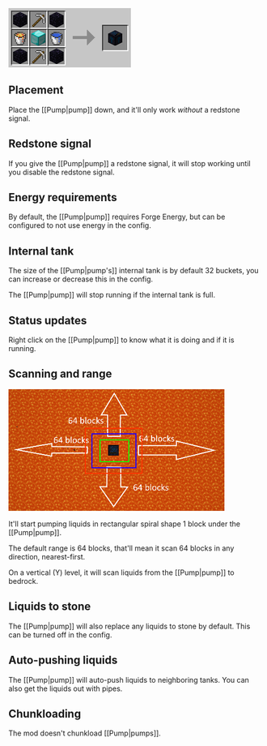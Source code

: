 ![Recipe](/assets/ranged-pumps/recipe.png)

## Placement

Place the [[Pump|pump]] down, and it'll only work *without* a redstone signal.

## Redstone signal

If you give the [[Pump|pump]] a redstone signal, it will stop working until you disable the redstone signal.

## Energy requirements

By default, the [[Pump|pump]] requires Forge Energy, but can be configured to not use energy in the config.

## Internal tank

The size of the [[Pump|pump's]] internal tank is by default 32 buckets, you can increase or decrease this in the config.

The [[Pump|pump]] will stop running if the internal tank is full.

## Status updates

Right click on the [[Pump|pump]] to know what it is doing and if it is running.

## Scanning and range

![Scanning](/assets/ranged-pumps/scanning-mc112.png)

It'll start pumping liquids in rectangular spiral shape 1 block under the [[Pump|pump]].

The default range is 64 blocks, that'll mean it scan 64 blocks in any direction, nearest-first.

On a vertical (Y) level, it will scan liquids from the [[Pump|pump]] to bedrock.

## Liquids to stone

The [[Pump|pump]] will also replace any liquids to stone by default. This can be turned off in the config.

## Auto-pushing liquids

The [[Pump|pump]] will auto-push liquids to neighboring tanks. You can also get the liquids out with pipes.

## Chunkloading

The mod doesn't chunkload [[Pump|pumps]].